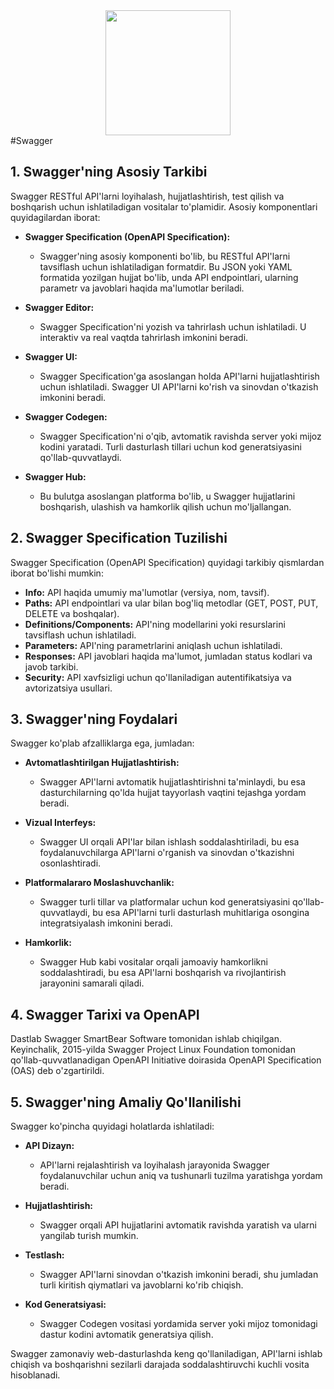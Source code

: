 <div align="center">
<img src="https://miro.medium.com/v2/resize:fit:1400/1*kiRZQkovNoVCTAW4rB7oVQ.png" width="200 ">

</div>
#Swagger

## 1. Swagger'ning Asosiy Tarkibi
Swagger RESTful API'larni loyihalash, hujjatlashtirish, test qilish va boshqarish uchun ishlatiladigan vositalar to'plamidir. Asosiy komponentlari quyidagilardan iborat:

- **Swagger Specification (OpenAPI Specification):** 
  - Swagger'ning asosiy komponenti bo'lib, bu RESTful API'larni tavsiflash uchun ishlatiladigan formatdir. Bu JSON yoki YAML formatida yozilgan hujjat bo'lib, unda API endpointlari, ularning parametr va javoblari haqida ma'lumotlar beriladi.
  
- **Swagger Editor:** 
  - Swagger Specification'ni yozish va tahrirlash uchun ishlatiladi. U interaktiv va real vaqtda tahrirlash imkonini beradi.
  
- **Swagger UI:** 
  - Swagger Specification'ga asoslangan holda API'larni hujjatlashtirish uchun ishlatiladi. Swagger UI API'larni ko'rish va sinovdan o'tkazish imkonini beradi.
  
- **Swagger Codegen:** 
  - Swagger Specification'ni o'qib, avtomatik ravishda server yoki mijoz kodini yaratadi. Turli dasturlash tillari uchun kod generatsiyasini qo'llab-quvvatlaydi.
  
- **Swagger Hub:** 
  - Bu bulutga asoslangan platforma bo'lib, u Swagger hujjatlarini boshqarish, ulashish va hamkorlik qilish uchun mo'ljallangan.

## 2. Swagger Specification Tuzilishi
Swagger Specification (OpenAPI Specification) quyidagi tarkibiy qismlardan iborat bo'lishi mumkin:

- **Info:** API haqida umumiy ma'lumotlar (versiya, nom, tavsif).
- **Paths:** API endpointlari va ular bilan bog'liq metodlar (GET, POST, PUT, DELETE va boshqalar).
- **Definitions/Components:** API'ning modellarini yoki resurslarini tavsiflash uchun ishlatiladi.
- **Parameters:** API'ning parametrlarini aniqlash uchun ishlatiladi.
- **Responses:** API javoblari haqida ma'lumot, jumladan status kodlari va javob tarkibi.
- **Security:** API xavfsizligi uchun qo'llaniladigan autentifikatsiya va avtorizatsiya usullari.

## 3. Swagger'ning Foydalari
Swagger ko'plab afzalliklarga ega, jumladan:

- **Avtomatlashtirilgan Hujjatlashtirish:** 
  - Swagger API'larni avtomatik hujjatlashtirishni ta'minlaydi, bu esa dasturchilarning qo'lda hujjat tayyorlash vaqtini tejashga yordam beradi.

- **Vizual Interfeys:** 
  - Swagger UI orqali API'lar bilan ishlash soddalashtiriladi, bu esa foydalanuvchilarga API'larni o'rganish va sinovdan o'tkazishni osonlashtiradi.

- **Platformalararo Moslashuvchanlik:** 
  - Swagger turli tillar va platformalar uchun kod generatsiyasini qo'llab-quvvatlaydi, bu esa API'larni turli dasturlash muhitlariga osongina integratsiyalash imkonini beradi.

- **Hamkorlik:** 
  - Swagger Hub kabi vositalar orqali jamoaviy hamkorlikni soddalashtiradi, bu esa API'larni boshqarish va rivojlantirish jarayonini samarali qiladi.

## 4. Swagger Tarixi va OpenAPI
Dastlab Swagger SmartBear Software tomonidan ishlab chiqilgan. Keyinchalik, 2015-yilda Swagger Project Linux Foundation tomonidan qo'llab-quvvatlanadigan OpenAPI Initiative doirasida OpenAPI Specification (OAS) deb o'zgartirildi.

## 5. Swagger'ning Amaliy Qo'llanilishi
Swagger ko'pincha quyidagi holatlarda ishlatiladi:

- **API Dizayn:** 
  - API'larni rejalashtirish va loyihalash jarayonida Swagger foydalanuvchilar uchun aniq va tushunarli tuzilma yaratishga yordam beradi.

- **Hujjatlashtirish:** 
  - Swagger orqali API hujjatlarini avtomatik ravishda yaratish va ularni yangilab turish mumkin.

- **Testlash:** 
  - Swagger API'larni sinovdan o'tkazish imkonini beradi, shu jumladan turli kiritish qiymatlari va javoblarni ko'rib chiqish.

- **Kod Generatsiyasi:** 
  - Swagger Codegen vositasi yordamida server yoki mijoz tomonidagi dastur kodini avtomatik generatsiya qilish.

Swagger zamonaviy web-dasturlashda keng qo'llaniladigan, API'larni ishlab chiqish va boshqarishni sezilarli darajada soddalashtiruvchi kuchli vosita hisoblanadi.

